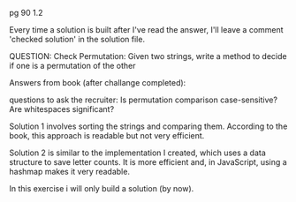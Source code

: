 pg 90 
1.2

Every time a solution is built after I've read the answer, I'll leave a comment 'checked solution' in the solution file.

QUESTION:
Check Permutation: Given two strings, write a method to decide if one is a permutation of the other

Answers from book (after challange completed):

questions to ask the recruiter:
    Is permutation comparison case-sensitive?
    Are whitespaces significant?

Solution 1 involves sorting the strings and comparing them. According to the book, this approach is readable but not very efficient.

Solution 2 is similar to the implementation I created, which uses a data structure to save letter counts.
It is more efficient and, in JavaScript, using a hashmap makes it very readable.

In this exercise i will only build a solution (by now).